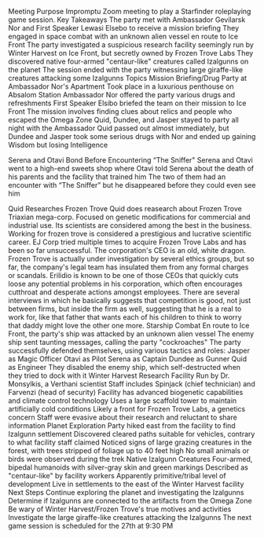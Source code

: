 Meeting Purpose
Impromptu Zoom meeting to play a Starfinder roleplaying game session.
Key Takeaways
The party met with Ambassador Gevilarsk Nor and First Speaker Lewasi Elsebo to receive a mission briefing
They engaged in space combat with an unknown alien vessel en route to Ice Front
The party investigated a suspicious research facility seemingly run by Winter Harvest on Ice Front, but secretly owned by Frozen Trove Labs
They discovered native four-armed "centaur-like" creatures called Izalgunns on the planet
The session ended with the party witnessing large giraffe-like creatures attacking some Izalgunns
Topics
Mission Briefing/Drug Party at Ambassador Nor's Apartment
Took place in a luxurious penthouse on Absalom Station
Ambassador Nor offered the party various drugs and refreshments
First Speaker Elsibo briefed the team on their mission to Ice Front
The mission involves finding clues about relics and people who escaped the Omega Zone
Quid, Dundee, and Jasper stayed to party all night with the Ambassador
Quid passed out almost immediately, but Dundee and Jasper took some serious drugs with Nor and ended up gaining Wisdom but losing Intelligence

Serena and Otavi Bond Before Encountering “The Sniffer"
Serena and Otavi went to a high-end sweets shop where Otavi told Serena about the death of his parents and the facility that trained him
The two of them had an encounter with “The Sniffer” but he disappeared before they could even see him

Quid Researches Frozen Trove
Quid does reasearch about Frozen Trove
Triaxian mega-corp.
Focused on genetic modifications for commercial and industrial use. 
Its scientists are considered among the best in the business.
Working for frozen trove is considered a prestigious and lucrative scientific career. 
EJ Corp tried multiple times to acquire Frozen Trove Labs and has been so far unsuccessful.
The corporation's CEO is an old, white dragon. 
Frozen Trove is actually under investigation by several ethics groups, but so far, the company's legal team has insulated them from any formal charges or scandals. Erilidio is known to be one of those CEOs that quickly cuts loose any potential problems in his corporation, which often encourages cutthroat and desperate actions amongst employees. There are several interviews in which he basically suggests that competition is good, not just between firms, but inside the firm as well, suggesting that he is a real to work for, like that father that wants each of his children to think to worry that daddy might love the other one more.
Starship Combat
En route to Ice Front, the party's ship was attacked by an unknown alien vessel
The enemy ship sent taunting messages, calling the party "cockroaches"
The party successfully defended themselves, using various tactics and roles:
Jasper as Magic Officer
Otavi as Pilot
Serena as Captain
Dundee as Gunner
Quid as Engineer
They disabled the enemy ship, which self-destructed when they tried to dock with it
Winter Harvest Research Facility
Run by Dr. Monsylkis, a Verthani scientist
Staff includes Spinjack (chief technician) and Farvenzi (head of security)
Facility has advanced biogenetic capabilities and climate control technology
Uses a large scaffold tower to maintain artificially cold conditions
Likely a front for Frozen Trove Labs, a genetics concern
Staff were evasive about their research and reluctant to share information
Planet Exploration
Party hiked east from the facility to find Izalgunn settlement
Discovered cleared paths suitable for vehicles, contrary to what facility staff claimed
Noticed signs of large grazing creatures in the forest, with trees stripped of foliage up to 40 feet high
No small animals or birds were observed during the trek
Native Izalgunn Creatures
Four-armed, bipedal humanoids with silver-gray skin and green markings
Described as "centaur-like" by facility workers
Apparently primitive/tribal level of development
Live in settlements to the east of the Winter Harvest facility
Next Steps
Continue exploring the planet and investigating the Izalgunns
Determine if Izalgunns are connected to the artifacts from the Omega Zone
Be wary of Winter Harvest/Frozen Trove's true motives and activities
Investigate the large giraffe-like creatures attacking the Izalgunns
The next game session is scheduled for the 27th at 9:30 PM

